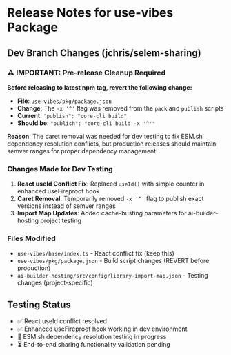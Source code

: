 # Release Notes for use-vibes Package

## Dev Branch Changes (jchris/selem-sharing)

### ⚠️ IMPORTANT: Pre-release Cleanup Required

**Before releasing to latest npm tag, revert the following change:**

- **File**: `use-vibes/pkg/package.json`
- **Change**: The `-x '^'` flag was removed from the `pack` and `publish` scripts
- **Current**: `"publish": "core-cli build"`
- **Should be**: `"publish": "core-cli build -x '^'"`

**Reason**: The caret removal was needed for dev testing to fix ESM.sh dependency resolution conflicts, but production releases should maintain semver ranges for proper dependency management.

### Changes Made for Dev Testing

1. **React useId Conflict Fix**: Replaced `useId()` with simple counter in enhanced useFireproof hook
2. **Caret Removal**: Temporarily removed `-x '^'` flag to publish exact versions instead of semver ranges
3. **Import Map Updates**: Added cache-busting parameters for ai-builder-hosting project testing

### Files Modified

- `use-vibes/base/index.ts` - React conflict fix (keep this)
- `use-vibes/pkg/package.json` - Build script changes (REVERT before production)
- `ai-builder-hosting/src/config/library-import-map.json` - Testing changes (project-specific)

## Testing Status

- ✅ React useId conflict resolved
- ✅ Enhanced useFireproof hook working in dev environment
- 🧪 ESM.sh dependency resolution testing in progress
- ⏳ End-to-end sharing functionality validation pending
